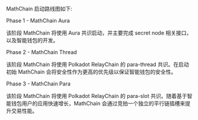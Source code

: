 MathChain 启动路线图如下:

Phase 1 - MathChain Aura

该阶段 MathChain 将使用 Aura 共识启动，并主要完成 secret node 相关接口，以及智能钱包的开发。

Phase 2 - MathChain Thread

该阶段 MathChain 将使用 Polkadot RelayChain 的 para-thread 共识。在启动初始 MathChain 会将安全性作为更高的优先级以保证智能钱包的安全性。


Phase 3 - MathChain Para

该阶段 MathChain 将使用 Polkadot RelayChain 的 para-slot 共识。随着基于智能钱包用户的应用快速增长，MathChain 会通过竞拍一个独立的平行链插槽来提升交易性能。
